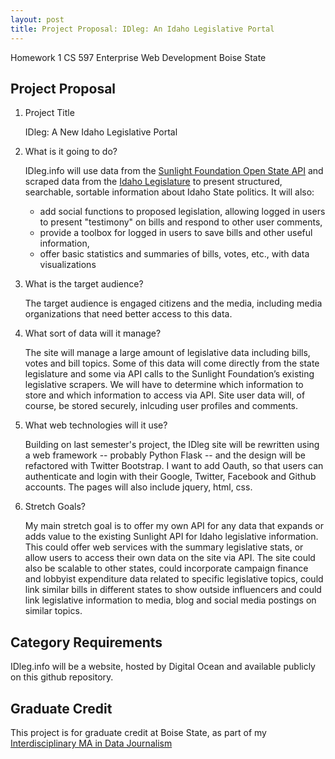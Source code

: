```yaml
---
layout: post
title: Project Proposal: IDleg: An Idaho Legislative Portal 
---
```


Homework 1
CS 597 Enterprise Web Development
Boise State

## Project Proposal

1. Project Title

    IDleg: A New Idaho Legislative Portal

2. What is it going to do?

    IDleg.info will use data from the [Sunlight Foundation Open State API](https://sunlightlabs.github.io/openstates-api/) and scraped data from the [Idaho Legislature](http://www.legislature.idaho.gov/) to present structured, searchable, sortable information about Idaho State 
politics. It will also:
    * add social functions to proposed legislation, allowing logged in users to present "testimony" on bills and respond to other user comments,
    * provide a toolbox for logged in users to save bills and other useful information,
    * offer basic statistics and summaries of bills, votes, etc., with data visualizations

3. What is the target audience?

    The target audience is engaged citizens and the media, including media organizations that need better access to this data.

4. What sort of data will it manage?

    The site will manage a large amount of legislative data including bills, votes and bill topics. Some of this data will come directly from the state legislature and some via API calls to the Sunlight Foundation’s existing legislative scrapers. We will have to determine which information to store and which information to access via API. Site user data will, of course, be stored securely, inlcuding user profiles and comments.

5. What web technologies will it use?

    Building on last semester's project, the IDleg site will be rewritten using a web framework -- probably Python Flask -- and the design will be refactored with Twitter Bootstrap. I want to add Oauth, so that users can authenticate and login with their Google, Twitter, Facebook and Github accounts. The pages will also include jquery, html, css. 

6. Stretch Goals?

    My main stretch goal is to offer my own API for any data that expands or adds value to the existing Sunlight API for Idaho legislative information. This could offer web services with the summary legislative stats, or allow users to access their own data on the site via API. The site could also be scalable to other states, could incorporate campaign finance and lobbyist expenditure data related to specific legislative topics, could link similar bills in different states to show outside influencers and could link legislative information to media, blog and social media postings on similar topics.
    
## Category Requirements

IDleg.info will be a website, hosted by Digital Ocean and available publicly on this github repository.

## Graduate Credit
This project is for graduate credit at Boise State, as part of my [Interdisciplinary MA in Data Journalism](http://www.paleomedia.org/2013/09/30/data-journalism/)